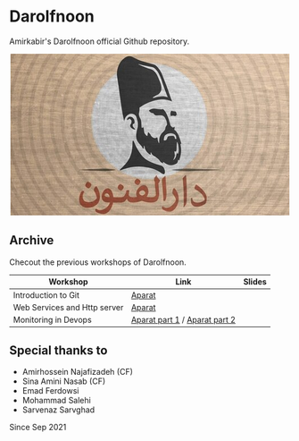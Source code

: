 # Darolfnoon

Amirkabir's Darolfnoon official Github repository.

<p align="center">
  <img src="logo.png" width="500" />
</p>

## Archive
Checout the previous workshops of Darolfnoon.

| Workshop                                      | Link                                                                                      | Slides |
| --------------------------------------------- | ----------------------------------------------------------------------------------------- |--------|
| Introduction to Git                           | [Aparat](https://aparat.com/v/RaK4i)                                                      |        |
| Web Services and Http server                  | [Aparat](https://www.aparat.com/v/fNur1)                                                  |        |
| Monitoring in Devops                          | [Aparat part 1](https://aparat.com/v/xaBIS) / [Aparat part 2](https://aparat.com/v/YDUyg) |        |

## Special thanks to
- Amirhossein Najafizadeh (CF)
- Sina Amini Nasab (CF)
- Emad Ferdowsi
- Mohammad Salehi
- Sarvenaz Sarvghad

Since Sep 2021

